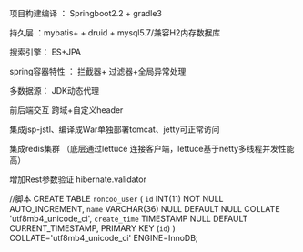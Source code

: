 
项目构建编译 ： Springboot2.2 + gradle3

持久层 ：mybatis+ + druid + mysql5.7/兼容H2内存数据库

搜索引擎： ES+JPA

spring容器特性 ： 拦截器+ 过滤器+全局异常处理

多数据源： JDK动态代理

前后端交互 跨域+自定义header

集成jsp-jstl、编译成War单独部署tomcat、jetty可正常访问

 集成redis集群 （底层通过lettuce 连接客户端，lettuce基于netty多线程并发性能高）
 
增加Rest参数验证 hibernate.validator


//脚本
CREATE TABLE `roncoo_user` (
	`id` INT(11) NOT NULL AUTO_INCREMENT,
	`name` VARCHAR(36) NULL DEFAULT NULL COLLATE 'utf8mb4_unicode_ci',
	`create_time` TIMESTAMP NULL DEFAULT CURRENT_TIMESTAMP,
	PRIMARY KEY (`id`)
)
COLLATE='utf8mb4_unicode_ci'
ENGINE=InnoDB;

